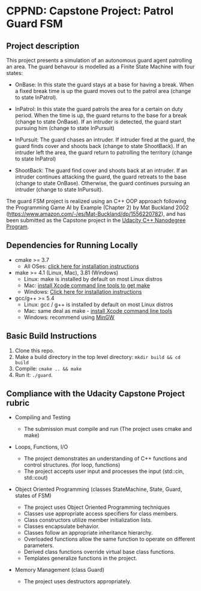 # CPPND: Capstone Project: Patrol Guard FSM

## Project description
This project presents a simulation of an autonomous guard agent patrolling an area. The guard behavour is modelled as a Finite State Machine with four states:

* OnBase:  In this state the guard stays at a base for having a break. When a fixed break time is up the guard moves out to the patrol area (change to state InPatrol). 

* InPatrol:  In this state the guard patrols the area for a certain on duty period. When the time is up, the guard returns to the base for a break (change to state OnBase). If an intruder is detected, the guard start pursuing him (change to state InPursuit) 

* InPursuit:  The guard chases an intruder.  If intruder fired at the guard, the guard finds cover and shoots back (change to state ShootBack).
If an intruder left the area, the guard return to patrolling the territory (change to state InPatrol)

* ShootBack:  The guard find cover and shoots back at an intruder. If an intruder continues attacking the guard, the guard retreats to the base (change to state OnBase). Otherwise, the guard continues pursuing an intruder (change to state InPursuit).

The guard FSM project is realized using an C++ OOP approach following the Programming Game AI by Example (Chapter 2) by Mat Buckland 2002 (https://www.amazon.com/-/es/Mat-Buckland/dp/1556220782), and has been submitted as the Capstone project in the [Udacity C++ Nanodegree Program](https://www.udacity.com/course/c-plus-plus-nanodegree--nd213).

## Dependencies for Running Locally
* cmake >= 3.7
  * All OSes: [click here for installation instructions](https://cmake.org/install/)
* make >= 4.1 (Linux, Mac), 3.81 (Windows)
  * Linux: make is installed by default on most Linux distros
  * Mac: [install Xcode command line tools to get make](https://developer.apple.com/xcode/features/)
  * Windows: [Click here for installation instructions](http://gnuwin32.sourceforge.net/packages/make.htm)
* gcc/g++ >= 5.4
  * Linux: gcc / g++ is installed by default on most Linux distros
  * Mac: same deal as make - [install Xcode command line tools](https://developer.apple.com/xcode/features/)
  * Windows: recommend using [MinGW](http://www.mingw.org/)

## Basic Build Instructions
1. Clone this repo.
2. Make a build directory in the top level directory: `mkdir build && cd build`
3. Compile: `cmake .. && make`
4. Run it: `./guard`.

## Compliance with the Udacity Capstone Project rubric
* Compiling and Testing
  * The submission must compile and run (The project uses cmake and make) 

* Loops, Functions, I/O
  * The project demonstrates an understanding of C++ functions and control structures. (for loop, functions)
  * The project accepts user input and processes the input (std::cin, std::cout)

* Object Oriented Programming (classes StateMachine, State, Guard, states of FSM)
  * The project uses Object Oriented Programming techniques 
  * Classes use appropriate access specifiers for class members.
  * Class constructors utilize member initialization lists.
  * Classes encapsulate behavior.
  * Classes follow an appropriate inheritance hierarchy.
  * Overloaded functions allow the same function to operate on different parameters.
  * Derived class functions override virtual base class functions.
  * Templates generalize functions in the project.

* Memory Management (class Guard)
  * The project uses destructors appropriately.
